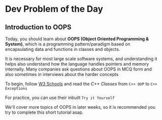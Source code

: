 # Dev Problem of the Day
## Introduction to OOPS

Today, you should learn about **OOPS (Object Oriented Programming & System)**, which is a programming pattern/paradigm based on encapsulating data and functions in classes and objects.

It is necessary for most large scale software systems, and understanding it helps also understand how the language handles pointers and memory internally.
Many companies ask questions about OOPS in MCQ form and also sometimes in interviews about the harder concepts

To begin, follow [W3 Schools](https://www.w3schools.com/cpp/cpp_oop.asp) and read the *C++ Classes* from `C++ OOP` to `C++ Exceptions` 

For practice, you can use their inbuilt `Try it Yourself`

We'll cover more topics of OOPS in later weeks, so it is recommended you try to complete this short tutorial asap.
